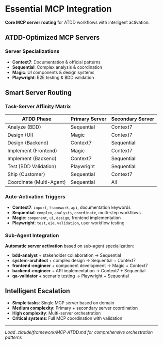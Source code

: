 # Essential MCP Integration

**Core MCP server routing** for ATDD workflows with intelligent activation.

## ATDD-Optimized MCP Servers

### Server Specializations
- **Context7**: Documentation & official patterns
- **Sequential**: Complex analysis & coordination  
- **Magic**: UI components & design systems
- **Playwright**: E2E testing & BDD validation

## Smart Server Routing

### Task-Server Affinity Matrix
| ATDD Phase | Primary Server | Secondary Server |
|-----------|---------------|-----------------|
| Analyze (BDD) | Sequential | Context7 |
| Design (UI) | Magic | Context7 |
| Design (Backend) | Context7 | Sequential |
| Implement (Frontend) | Magic | Context7 |
| Implement (Backend) | Context7 | Sequential |
| Test (BDD Validation) | Playwright | Sequential |
| Ship (Customer) | Sequential | Context7 |
| Coordinate (Multi-Agent) | Sequential | All |

### Auto-Activation Triggers
- **Context7**: `import`, `framework`, `api`, documentation keywords
- **Sequential**: `complex`, `analysis`, `coordinate`, multi-step workflows  
- **Magic**: `component`, `ui`, `design`, frontend implementation
- **Playwright**: `test`, `e2e`, `validation`, user workflow testing

### Sub-Agent Integration
**Automatic server activation** based on sub-agent specialization:
- **bdd-analyst** + stakeholder collaboration → Sequential
- **system-architect** + complex design → Sequential + Context7  
- **frontend-engineer** + component development → Magic + Context7
- **backend-engineer** + API implementation → Context7 + Sequential
- **qa-validator** + scenario testing → Playwright + Sequential

## Intelligent Escalation
- **Simple tasks**: Single MCP server based on domain
- **Medium complexity**: Primary + secondary server coordination
- **High complexity**: Multi-server orchestration
- **Critical systems**: Full MCP coordination with validation

---
*Load .claude/framework/MCP-ATDD.md for comprehensive orchestration patterns*